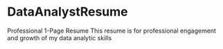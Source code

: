 # DataAnalystResume
Professional 1-Page Resume
This resume is for professional engagement and growth of my data analytic skills
